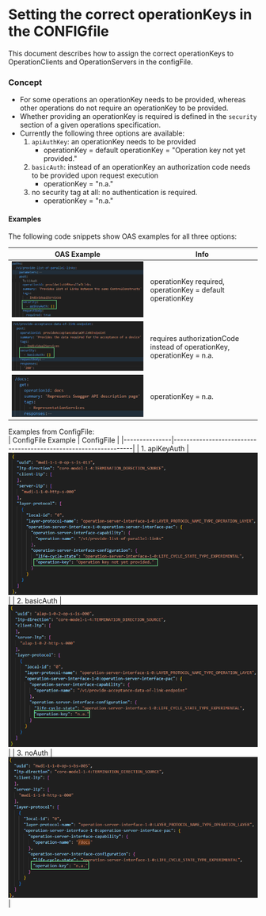 # Setting the correct operationKeys in the CONFIGfile

This document describes how to assign the correct operationKeys to OperationClients and OperationServers in the configFile.


### Concept

- For some operations an operationKey needs to be provided, whereas other operations do not require an operationKey to be provided.
- Whether providing an operationKey is required is defined in the `security` section of a given operations specification.
- Currently the following three options are available:
  1. `apiAuthKey`: an operationKey needs to be provided
     - operationKey = default operationKey = "Operation key not yet provided."
  2. `basicAuth`: instead of an operationKey an authorization code needs to be provided upon request execution
     - operationKey = "n.a."
  3. no security tag at all: no authentication is required.
     - operationKey = "n.a."

#### Examples
The following code snippets show OAS examples for all three options:

| OAS Example                                          | Info                                                                     |
|------------------------------------------------------|--------------------------------------------------------------------------|
| ![apiKeyAuth](./pictures/example_oas_apiKeyAuth.png) | operationKey required, <br> operationKey = default operationKey          |
| ![basicAuth](./pictures/example_oas_basicAuth.png)   | requires authorizationCode instead of operationKey,  <br> operationKey = n.a. |
| ![noAuth](./pictures/example_oas_noAuth.png)     | operationKey = n.a.                                                      |

Examples from ConfigFile:  
| ConfigFile Example       | ConfigFile                                                      |
|---------------|-----------------------------------------------------------------|
| 1. apiKeyAuth | ![apiKeyAuthConf](./pictures/example_configFile_apiKeyAuth.png) |
| 2. basicAuth  | ![basicAuthConf](./pictures/example_configFile_basicAuth.png)   |
| 3. noAuth     | ![noAuthConf](./pictures/example_configFile_noAuth.png)         |
